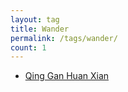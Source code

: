 ```yaml
---
layout: tag
title: Wander
permalink: /tags/wander/
count: 1
---
```


- [Qing Gan Huan Xian ](http://yoursite.com/2019/06/28/tour-qinghai/)
